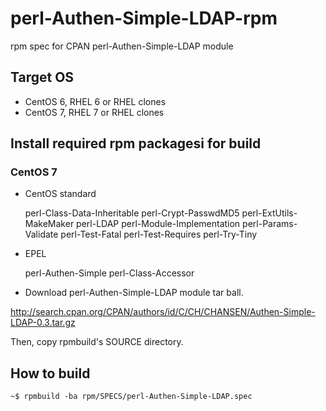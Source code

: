 perl-Authen-Simple-LDAP-rpm
===========================

rpm spec for CPAN perl-Authen-Simple-LDAP module

Target OS
---------

- CentOS 6, RHEL 6 or RHEL clones
- CentOS 7, RHEL 7 or RHEL clones

Install required rpm packagesi for build
-----------------------------------------

### CentOS 7 ###

* CentOS standard

    perl-Class-Data-Inheritable
    perl-Crypt-PasswdMD5
    perl-ExtUtils-MakeMaker
    perl-LDAP
    perl-Module-Implementation
    perl-Params-Validate
    perl-Test-Fatal
    perl-Test-Requires
    perl-Try-Tiny

- EPEL

    perl-Authen-Simple
    perl-Class-Accessor

- Download perl-Authen-Simple-LDAP module tar ball.

http://search.cpan.org/CPAN/authors/id/C/CH/CHANSEN/Authen-Simple-LDAP-0.3.tar.gz

Then, copy rpmbuild's SOURCE directory.

How to build
------------

```
~$ rpmbuild -ba rpm/SPECS/perl-Authen-Simple-LDAP.spec
```
